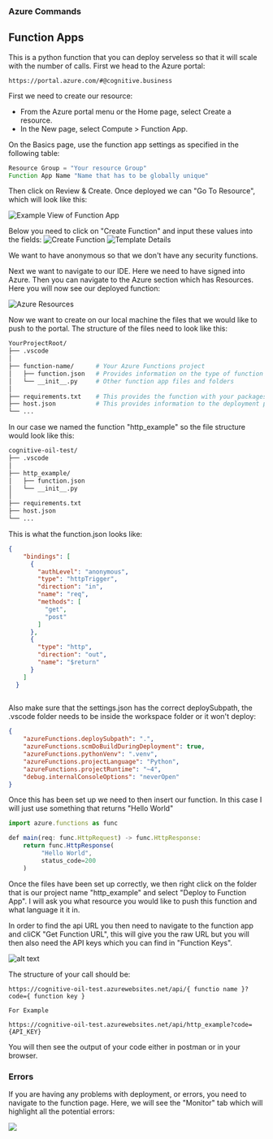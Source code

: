 ### Azure Commands

## Function Apps

This is a python function that you can deploy serveless so that it will scale with the number of calls. First we head to the Azure portal: 
```URL
https://portal.azure.com/#@cognitive.business
```
First we need to create our resource: 

- From the Azure portal menu or the Home page, select Create a resource.
- In the New page, select Compute > Function App.

On the Basics page, use the function app settings as specified in the following table:
```javascript
Resource Group = "Your resource Group"
Function App Name "Name that has to be globally unique"
```
Then click on Review & Create. Once deployed we can "Go To Resource", which will look like this:
 
 ![Example View of Function App](./images/image-1.png)

Below you need to click on "Create Function" and input these values into the fields: 
![Create Function](./images/image-3.png)
![Template Details](./images/image-4.png)

We want to have anonymous so that we don't have any security functions.

Next we want to navigate to our IDE. Here we need to have signed into Azure. Then you can navigate to the Azure section which has Resources. Here you will now see our deployed function: 

![Azure Resources](./images/image-2.png)

Now we want to create on our local machine the files that we would like to push to the portal. The structure of the files need to look like this:

```bash
YourProjectRoot/
├── .vscode
│
├── function-name/      # Your Azure Functions project
│   ├── function.json   # Provides information on the type of function that is being deployed "httpTrigger" etc.
│   └── __init__.py     # Other function app files and folders
│
├── requirements.txt    # This provides the function with your packages
├── host.json           # This provides information to the deployment package
└── ...                     
```
In our case we named the function "http_example" so the file structure would look like this:
```bash
cognitive-oil-test/
├── .vscode
│
├── http_example/
│   ├── function.json
│   └── __init__.py     
│
├── requirements.txt    
├── host.json           
└── ...                     
```
This is what the function.json looks like:

```json
{
    "bindings": [
      {
        "authLevel": "anonymous",
        "type": "httpTrigger",
        "direction": "in",
        "name": "req",
        "methods": [
          "get",
          "post"
        ]
      },
      {
        "type": "http",
        "direction": "out",
        "name": "$return"
      }
    ]
  }
  
```
Also make sure that the settings.json has the correct deploySubpath, the .vscode folder needs to be inside the workspace folder or it won't deploy:
```json
{
    "azureFunctions.deploySubpath": ".",
    "azureFunctions.scmDoBuildDuringDeployment": true,
    "azureFunctions.pythonVenv": ".venv",
    "azureFunctions.projectLanguage": "Python",
    "azureFunctions.projectRuntime": "~4",
    "debug.internalConsoleOptions": "neverOpen"
}
```
Once this has been set up we need to then insert our function. In this case I will just use something that returns "Hello World" 

```javascript
import azure.functions as func

def main(req: func.HttpRequest) -> func.HttpResponse:
    return func.HttpResponse(
         "Hello World",
         status_code=200
    )

```
Once the files have been set up correctly, we then right click on the folder that is our project name "http_example" and select "Deploy to Function App". I will ask you what resource you would like to push this function and what language it it in.

In order to find the api URL you then need to navigate to the function app and cliCK "Get Function URL", this will give you the raw URL but you will then also need the API keys which you can find in "Function Keys".

![alt text](./images/image-5.png)

The structure of your call should be: 

```
https://cognitive-oil-test.azurewebsites.net/api/{ functio name }?code={ function key }

For Example

https://cognitive-oil-test.azurewebsites.net/api/http_example?code={API_KEY}
```

You will then see the output of your code either in postman or in your browser.

### Errors

If you are having any problems with deployment, or errors, you need to navigate to the function page. Here, we will see the "Monitor" tab which will highlight all the potential errors:

![](./images/image-6.png)

